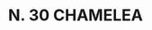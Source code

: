 ---
title: "N. 30 CHAMELEA"
plant-name: "N. 30"
plant-number: "030"
plant-xml: "/assets/xml/plant030.xml"
plant-img1: "/assets/img/plant030_verso.jpg"
plant-img2: "/assets/img/plant030.jpg"
plant-title: "N. 30 CHAMELEA"
plant-taxon-link: "http://www.worldfloraonline.org/taxon/wfo-0000637792"
plant-taxon-link: "[Daphne oleaefolia Lk.]"
layout: single-xml
---